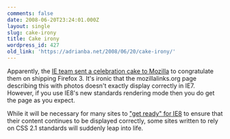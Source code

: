 ```yaml
---
comments: false
date: 2008-06-20T23:24:01.000Z
layout: single
slug: cake-irony
title: Cake irony
wordpress_id: 427
old_link: 'https://adrianba.net/2008/06/20/cake-irony/'
---
```

Apparently, the [IE team sent a celebration cake to Mozilla](http://mozillalinks.org/wp/2008/06/sweet-plugin-microsoft-cake-20-for-firefox-3/) to congratulate them on shipping Firefox 3. It's ironic that the mozillalinks.org page describing this with photos doesn't exactly display correctly in IE7. However, if you use IE8's new standards rendering mode then you do get the page as you expect.

 

While it will be necessary for many sites to ["get ready" for IE8](http://blogs.msdn.com/ie/archive/2008/06/10/introducing-ie-emulateie7.aspx) to ensure that their content continues to be displayed correctly, some sites written to rely on CSS 2.1 standards will suddenly leap into life.

 
